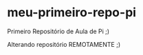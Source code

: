 # meu-primeiro-repo-pi
Primeiro Repositório de Aula de Pi ;)

Alterando repositório REMOTAMENTE ;) 

